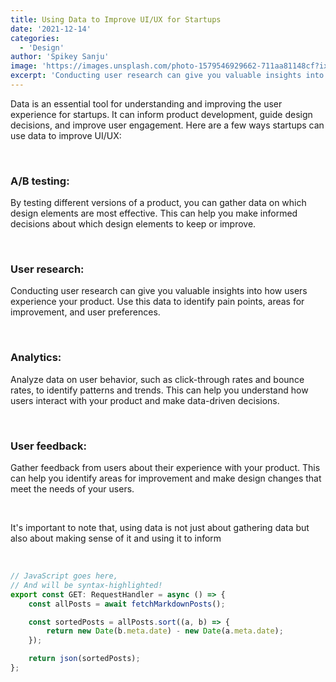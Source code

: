 ```yaml
---
title: Using Data to Improve UI/UX for Startups
date: '2021-12-14'
categories:
  - 'Design'
author: 'Spikey Sanju'
image: 'https://images.unsplash.com/photo-1579546929662-711aa81148cf?ixlib=rb-4.0.3&ixid=MnwxMjA3fDB8MHxwaG90by1wYWdlfHx8fGVufDB8fHx8&auto=format&fit=crop&w=1470&q=80'
excerpt: 'Conducting user research can give you valuable insights into how users experience your product. Use this data to identify pain points, areas for improvement, and user preferences.'
---
```


<script>
import CodeHeader from '$lib/components/codeheader/CodeHeader.svelte';
</script>

Data is an essential tool for understanding and improving the user experience for startups. It can inform product development, guide design decisions, and improve user engagement. Here are a few ways startups can use data to improve UI/UX:

<br/>

### A/B testing:

By testing different versions of a product, you can gather data on which design elements are most effective. This can help you make informed decisions about which design elements to keep or improve.

<br/>

### User research:

Conducting user research can give you valuable insights into how users experience your product. Use this data to identify pain points, areas for improvement, and user preferences.

<br/>

### Analytics:

Analyze data on user behavior, such as click-through rates and bounce rates, to identify patterns and trends. This can help you understand how users interact with your product and make data-driven decisions.

<br/>

### User feedback:

Gather feedback from users about their experience with your product. This can help you identify areas for improvement and make design changes that meet the needs of your users.

<br/>

It's important to note that, using data is not just about gathering data but also about making sense of it and using it to inform

<br/>

<CodeHeader title=" 🖥️ Terminal – src/lib/posts"/>

```js
// JavaScript goes here,
// And will be syntax-highlighted!
export const GET: RequestHandler = async () => {
	const allPosts = await fetchMarkdownPosts();

	const sortedPosts = allPosts.sort((a, b) => {
		return new Date(b.meta.date) - new Date(a.meta.date);
	});

	return json(sortedPosts);
};
```

